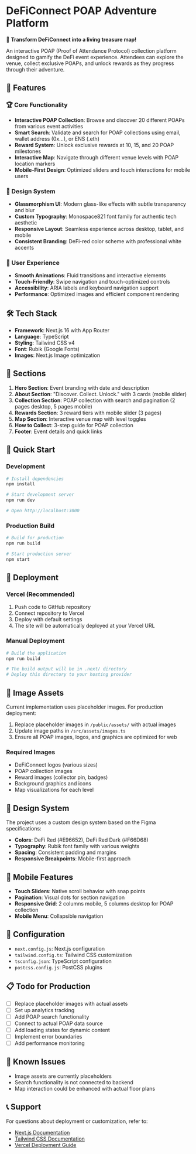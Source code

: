 # DeFiConnect POAP Adventure Platform

🎯 **Transform DeFiConnect into a living treasure map!**

An interactive POAP (Proof of Attendance Protocol) collection platform designed to gamify the DeFi event experience. Attendees can explore the venue, collect exclusive POAPs, and unlock rewards as they progress through their adventure.

## 🌟 Features

### 🏆 Core Functionality
- **Interactive POAP Collection**: Browse and discover 20 different POAPs from various event activities
- **Smart Search**: Validate and search for POAP collections using email, wallet address (0x...), or ENS (.eth)
- **Reward System**: Unlock exclusive rewards at 10, 15, and 20 POAP milestones
- **Interactive Map**: Navigate through different venue levels with POAP location markers
- **Mobile-First Design**: Optimized sliders and touch interactions for mobile users

### 🎨 Design System
- **Glassmorphism UI**: Modern glass-like effects with subtle transparency and blur
- **Custom Typography**: Monospace821 font family for authentic tech aesthetic
- **Responsive Layout**: Seamless experience across desktop, tablet, and mobile
- **Consistent Branding**: DeFi-red color scheme with professional white accents

### 📱 User Experience
- **Smooth Animations**: Fluid transitions and interactive elements
- **Touch-Friendly**: Swipe navigation and touch-optimized controls
- **Accessibility**: ARIA labels and keyboard navigation support
- **Performance**: Optimized images and efficient component rendering

## 🛠️ Tech Stack

- **Framework**: Next.js 16 with App Router
- **Language**: TypeScript
- **Styling**: Tailwind CSS v4
- **Font**: Rubik (Google Fonts)
- **Images**: Next.js Image optimization

## 📱 Sections

1. **Hero Section**: Event branding with date and description
2. **About Section**: "Discover. Collect. Unlock." with 3 cards (mobile slider)
3. **Collection Section**: POAP collection with search and pagination (2 pages desktop, 5 pages mobile)
4. **Rewards Section**: 3 reward tiers with mobile slider (3 pages)
5. **Map Section**: Interactive venue map with level toggles
6. **How to Collect**: 3-step guide for POAP collection
7. **Footer**: Event details and quick links

## 🚀 Quick Start

### Development

```bash
# Install dependencies
npm install

# Start development server
npm run dev

# Open http://localhost:3000
```

### Production Build

```bash
# Build for production
npm run build

# Start production server
npm start
```

## 🚀 Deployment

### Vercel (Recommended)

1. Push code to GitHub repository
2. Connect repository to Vercel
3. Deploy with default settings
4. The site will be automatically deployed at your Vercel URL

### Manual Deployment

```bash
# Build the application
npm run build

# The build output will be in .next/ directory
# Deploy this directory to your hosting provider
```

## 📸 Image Assets

Current implementation uses placeholder images. For production deployment:

1. Replace placeholder images in `/public/assets/` with actual images
2. Update image paths in `/src/assets/images.ts`
3. Ensure all POAP images, logos, and graphics are optimized for web

### Required Images

- DeFiConnect logos (various sizes)
- POAP collection images
- Reward images (collector pin, badges)
- Background graphics and icons
- Map visualizations for each level

## 🎨 Design System

The project uses a custom design system based on the Figma specifications:

- **Colors**: DeFi Red (#E96652), DeFi Red Dark (#F66D68)
- **Typography**: Rubik font family with various weights
- **Spacing**: Consistent padding and margins
- **Responsive Breakpoints**: Mobile-first approach

## 📱 Mobile Features

- **Touch Sliders**: Native scroll behavior with snap points
- **Pagination**: Visual dots for section navigation
- **Responsive Grid**: 2 columns mobile, 5 columns desktop for POAP collection
- **Mobile Menu**: Collapsible navigation

## 🔧 Configuration

- `next.config.js`: Next.js configuration
- `tailwind.config.ts`: Tailwind CSS customization
- `tsconfig.json`: TypeScript configuration
- `postcss.config.js`: PostCSS plugins

## 📋 Todo for Production

- [ ] Replace placeholder images with actual assets
- [ ] Set up analytics tracking
- [ ] Add POAP search functionality
- [ ] Connect to actual POAP data source
- [ ] Add loading states for dynamic content
- [ ] Implement error boundaries
- [ ] Add performance monitoring

## 🐛 Known Issues

- Image assets are currently placeholders
- Search functionality is not connected to backend
- Map interaction could be enhanced with actual floor plans

## 📞 Support

For questions about deployment or customization, refer to:
- [Next.js Documentation](https://nextjs.org/docs)
- [Tailwind CSS Documentation](https://tailwindcss.com/docs)
- [Vercel Deployment Guide](https://vercel.com/docs)